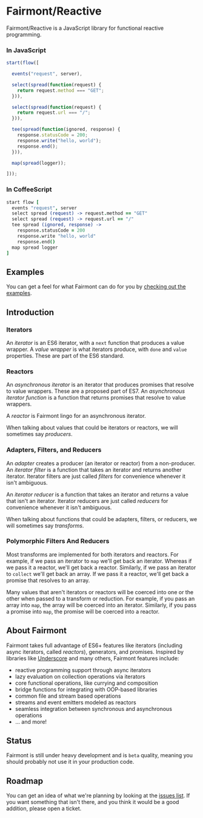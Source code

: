 # Fairmont/Reactive

Fairmont/Reactive is a JavaScript library for functional reactive programming.

### In JavaScript

```javascript
start(flow([

  events("request", server),

  select(spread(function(request) {
    return request.method === "GET";
  })),

  select(spread(function(request) {
    return request.url === "/";
  })),

  tee(spread(function(ignored, response) {
    response.statusCode = 200;
    response.write("hello, world");
    response.end();
  })),

  map(spread(logger));

]));
```

### In CoffeeScript
```coffee
start flow [
  events "request", server
  select spread (request) -> request.method == "GET"
  select spread (request) -> request.url == "/"
  tee spread (ignored, response) ->
    response.statusCode = 200
    response.write "hello, world"
    response.end()
  map spread logger
]
```

## Examples

You can get a feel for what Fairmont can do for you by [checking out the examples](./examples).

## Introduction

### Iterators

An _iterator_ is an ES6 iterator, with a `next` function that produces a value wrapper.
A _value wrapper_ is what iterators produce, with `done` and `value` properties.
These are part of the ES6 standard.

### Reactors

An _asynchronous iterator_ is an iterator that produces promises that resolve to value wrappers.
These are a proposed part of ES7.
An _asynchronous iterator function_ is a function that returns promises that resolve to value wrappers.

A _reactor_ is Fairmont lingo for an asynchronous iterator.

When talking about values that could be iterators or reactors, we will sometimes say _producers_.

### Adapters, Filters, and Reducers

An _adapter_ creates a producer (an iterator or reactor) from a non-producer.
An _iterator filter_ is a function that takes an iterator and returns another iterator.
Iterator filters are just called _filters_ for convenience whenever it isn't ambiguous.

An _iterator reducer_ is a function that takes an iterator and returns a value that isn't an iterator.
Iterator reducers are just called _reducers_ for convenience whenever it isn't ambiguous.

When talking about functions that could be adapters, filters, or reducers, we will sometimes say _transforms_.

### Polymorphic Filters And Reducers

Most transforms are implemented for both iterators and reactors.
For example, if we pass an iterator to `map` we'll get back an iterator. Whereas if we pass it a reactor, we'll get back a reactor.
Similarly, if we pass an iterator to `collect` we'll get back an array.
If we pass it a reactor, we'll get back a promise that resolves to an array.

Many values that aren't iterators or reactors will be coerced into one or the other when passed to a transform or reduction.
For example, if you pass an array into `map`, the array will be coerced into an iterator.
Similarly, if you pass a promise into `map`, the promise will be coerced into a reactor.

## About Fairmont

Fairmont takes full advantage of ES6+ features like iterators (including async iterators, called _reactors_), generators, and promises. Inspired by libraries like [Underscore](http://underscorejs.org/) and many others, Fairmont features include:

* reactive programming support through async iterators
* lazy evaluation on collection operations via iterators
* core functional operations, like currying and composition
* bridge functions for integrating with OOP-based libraries
* common file and stream based operations
* streams and event emitters modeled as reactors
* seamless integration between synchronous and asynchronous operations
* … and more!

## Status

Fairmont is still under heavy development and is `beta` quality, meaning you should probably not use it in your production code.

## Roadmap

You can get an idea of what we're planning by looking at the [issues list][200]. If you want something that isn't there, and you think it would be a good addition, please open a ticket.

[200]:https://github.com/pandastrike/fairmont/issues
